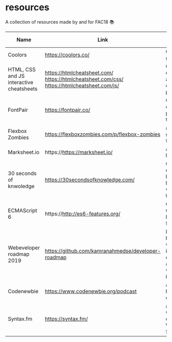 # resources
A collection of resources made by and for FAC18 📚



| Name          | Link          | What is it?  | Tip from
| ------------- | ------------- | ------------ | ------------ |
| Coolors  | https://coolors.co/ | Colour scheme generator | Reda
| HTML, CSS and JS interactive cheatsheets | https://htmlcheatsheet.com/ https://htmlcheatsheet.com/css/ https://htmlcheatsheet.com/js/ | Great reminder of tools, syntax and methods in one (three?) place(s) | Reda
| FontPair | https://fontpair.co/ | Great database of fonts that pair well together | Reda
| Flexbox Zombies  | https://flexboxzombies.com/p/flexbox-zombies  | another fun game to master flexbox   | Pat   
| Marksheet.io   | https://https://marksheet.io/  | a nice recap of HTML and CSS   | Pat 
| 30 seconds of knwoledge | https://30secondsofknowledge.com/ | Chrome/Firefox extension that helps you to learn about web technologies | Pat 
| ECMAScript 6  | https://http://es6-features.org/ | Overview & Comparison of ECMAScript 6 features | Pat  
| Webeveloper roadmap 2019 | https://github.com/kamranahmedse/developer-roadmap | Roadmap to becoming a web developer in 2019 (front-end, back-end and devOps versions included) | Pat
| Codenewbie | https://www.codenewbie.org/podcast | a podcast for budding developers | Pat
| Syntax.fm| https://syntax.fm/ | a podcast for web developers by Wes Bos and Scott Tolinski | Pat



